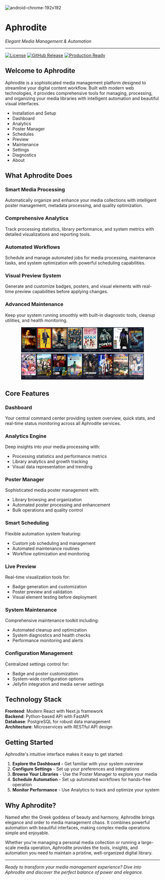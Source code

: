 <img width="192" height="192" alt="android-chrome-192x192" src="https://github.com/user-attachments/assets/ebb01881-399d-4678-9a95-762cd48328aa" />

# Aphrodite
*Elegant Media Management & Automation*

---

[![License](https://img.shields.io/github/license/jackkerouac/aphrodite)](LICENSE.md)
[![GitHub Release](https://img.shields.io/github/v/release/jackkerouac/aphrodite)](https://github.com/jackkerouac/aphrodite/releases)
[![Production Ready](https://img.shields.io/badge/status-production%20ready-green.svg)](https://github.com/jackkerouac/aphrodite/releases/tag/v4.0.0)

## Welcome to Aphrodite

Aphrodite is a sophisticated media management platform designed to streamline your digital content workflow. Built with modern web technologies, it provides comprehensive tools for managing, processing, and organizing your media libraries with intelligent automation and beautiful visual interfaces.

- Installation and Setup
- Dashboard
- Analytics
- Poster Manager
- Schedules
- Preview
- Maintenance
- Settings
- Diagnostics
- About

## What Aphrodite Does

### **Smart Media Processing**  
Automatically organize and enhance your media collections with intelligent poster management, metadata processing, and quality optimization.

### **Comprehensive Analytics**  
Track processing statistics, library performance, and system metrics with detailed visualizations and reporting tools.

### **Automated Workflows**  
Schedule and manage automated jobs for media processing, maintenance tasks, and system optimization with powerful scheduling capabilities.

### **Visual Preview System**  
Generate and customize badges, posters, and visual elements with real-time preview capabilities before applying changes.

### **Advanced Maintenance**  
Keep your system running smoothly with built-in diagnostic tools, cleanup utilities, and health monitoring.

<div align="center">
<img src="https://github.com/jackkerouac/aphrodite/blob/main/example01.png" alt="Example 1" width="400"/>
<br />
<img src="https://github.com/jackkerouac/aphrodite/blob/main/example02.png" alt="Example 2" width="400"/>
</div>

## Core Features

### Dashboard
Your central command center providing system overview, quick stats, and real-time status monitoring across all Aphrodite services.

### Analytics Engine
Deep insights into your media processing with:
- Processing statistics and performance metrics
- Library analytics and growth tracking
- Visual data representation and trending

### Poster Manager
Sophisticated media poster management with:
- Library browsing and organization
- Automated poster processing and enhancement
- Bulk operations and quality control

### Smart Scheduling
Flexible automation system featuring:
- Custom job scheduling and management
- Automated maintenance routines
- Workflow optimization and monitoring

### Live Preview
Real-time visualization tools for:
- Badge generation and customization
- Poster preview and validation
- Visual element testing before deployment

### System Maintenance
Comprehensive maintenance toolkit including:
- Automated cleanup and optimization
- System diagnostics and health checks
- Performance monitoring and alerts

### Configuration Management
Centralized settings control for:
- Badge and poster customization
- System-wide configuration options
- Jellyfin integration and media server settings

## Technology Stack

**Frontend**: Modern React with Next.js framework  
**Backend**: Python-based API with FastAPI  
**Database**: PostgreSQL for robust data management  
**Architecture**: Microservices with RESTful API design

## Getting Started

Aphrodite's intuitive interface makes it easy to get started:

1. **Explore the Dashboard** - Get familiar with your system overview
2. **Configure Settings** - Set up your preferences and integrations
3. **Browse Your Libraries** - Use the Poster Manager to explore your media
4. **Schedule Automation** - Set up automated workflows for hands-free operation
5. **Monitor Performance** - Use Analytics to track and optimize your system

## Why Aphrodite?

Named after the Greek goddess of beauty and harmony, Aphrodite brings elegance and order to media management chaos. It combines powerful automation with beautiful interfaces, making complex media operations simple and enjoyable.

Whether you're managing a personal media collection or running a large-scale media operation, Aphrodite provides the tools, insights, and automation you need to maintain a pristine, well-organized digital library.

---

*Ready to transform your media management experience? Dive into Aphrodite and discover the perfect balance of power and elegance.*
